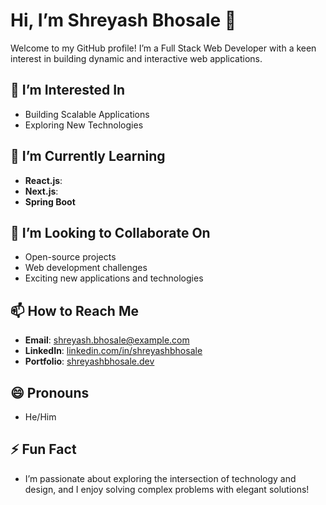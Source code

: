 # Hi, I’m Shreyash Bhosale 👋

Welcome to my GitHub profile! I’m a Full Stack Web Developer with a keen interest in building dynamic and interactive web applications.

## 👀 I’m Interested In

- Building Scalable Applications
- Exploring New Technologies

## 🌱 I’m Currently Learning

- **React.js**:
- **Next.js**: 
- **Spring Boot**

## 💞️ I’m Looking to Collaborate On

- Open-source projects
- Web development challenges
- Exciting new applications and technologies

## 📫 How to Reach Me

- **Email**: [shreyash.bhosale@example.com](mailto:shreyashbhosale078@gmail.com)
- **LinkedIn**: [linkedin.com/in/shreyashbhosale](https://linkedin.com/in/shreyash-bhosale-5a7726245/)
- **Portfolio**: [shreyashbhosale.dev](https://shreyashbhosale.dev)

## 😄 Pronouns

- He/Him

## ⚡ Fun Fact

- I’m passionate about exploring the intersection of technology and design, and I enjoy solving complex problems with elegant solutions!

<!---
shreyasshh03/shreyasshh03 is a ✨ special ✨ repository because its `README.md` (this file) appears on your GitHub profile.
You can click the Preview link to take a look at your changes.
--->
